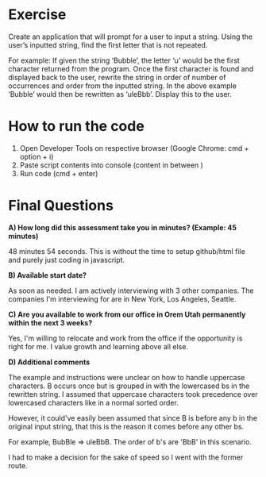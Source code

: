 # Exercise 

Create an application that will prompt for a user to input a string. Using the user’s inputted string, find the first letter that is not repeated. 
 
For example: If given the string ‘Bubble’, the letter ‘u’ would be the first character returned from the program. Once the first character is found and displayed back to the user, rewrite the string in order of number of occurrences and order from the inputted string. In the above example ‘Bubble’ would then be rewritten as ‘uleBbb’. Display this to the user.

# How to run the code

1. Open Developer Tools on respective browser (Google Chrome: cmd + option + i)
2. Paste script contents into console (content in between <script> </script>)
3. Run code (cmd + enter)

# Final Questions

**A) How long did this assessment take you in minutes? (Example: 45 minutes)**

48 minutes 54 seconds. This is without the time to setup github/html file and purely just coding in javascript. 

**B) Available start date?**

As soon as needed. I am actively interviewing with 3 other companies. The companies I'm interviewing for are in New York, Los Angeles, Seattle.

**C) Are you available to work from our office in Orem Utah permanently within the next 3 weeks?**

Yes, I'm willing to relocate and work from the office if the opportunity is right for me. I value growth and learning above all else.

**D) Additional comments**

The example and instructions were unclear on how to handle uppercase characters. B occurs once but is grouped in with the lowercased bs in the rewritten string. I assumed that uppercase characters took precedence over lowercased characters like in a normal sorted order. 

However, it could've easily been assumed that since B is before any b in the original input string, that this is the reason it comes before any other bs.

For example, BubBle => uleBbB. The order of b's are 'BbB' in this scenario.

I had to make a decision for the sake of speed so I went with the former route.
